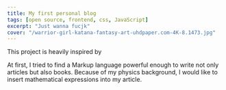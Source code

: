```yaml
---
title: My first personal blog
tags: [open source, frontend, css, JavaScript]
excerpt: "Just wanna fucjk"
cover: "/warrior-girl-katana-fantasy-art-uhdpaper.com-4K-8.1473.jpg"
---
```


This project is heavily inspired by

At first, I tried to find a Markup language powerful enough to write not only articles but also books. Because of my physics background, I would like to insert mathematical expressions into my article.
